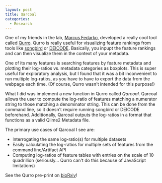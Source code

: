 ```yaml
---
layout: post
title: Qarcoal
categories:
  - Research
---
```


One of my friends in the lab, [Marcus Fedarko](https://twitter.com/mwfedarko), developed a really cool tool called [Qurro](https://github.com/biocore/qurro). Qurro is really useful for visualizing feature rankings from tools like [songbird](https://github.com/biocore/songbird) or [DEICODE](https://github.com/biocore/DEICODE). Basically, you inpupt the feature rankings and can then visualize them in the context of your metadata.

One of its many features is searching features by feature metadata and plotting their log-ratios vs. metadata categories as boxplots. This is super useful for exploratory analysis, but I found that it was a bit inconvenient to run multiple log-ratios, as you have to have to export the data from the webpage each time. (Of course, Qurro wasn't intended for this purpose!)

What I did was implement a new function in Qurro called *Qarcoal*. Qarcoal allows the user to compute the log-ratio of features matching a numerator string to those matching a denominator string. This can be done from the command line, so it doesn't require running songbird or DEICODE beforehand. Additionally, Qarcoal outputs the log-ratios in a format that functions as a valid Qiime2 Metadata file.

The primary use cases of Qarcoal I see are:

* Interrogating the same log-ratio(s) for multiple datasets
* Easily calculating the log-ratios for multiple sets of features from the command line/Artifact API
* Computing log-ratios of feature tables with entries on the scale of 10 quadrillion (seriously... Qurro can't do this because of JavaScript limitations)

See the Qurro pre-print on [bioRxiv](https://www.biorxiv.org/content/10.1101/2019.12.17.880047v1)!
